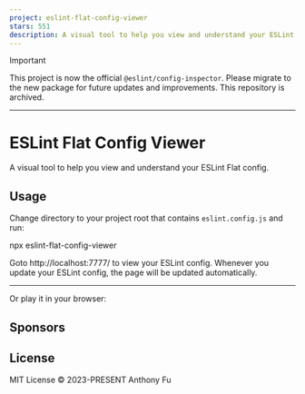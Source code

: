 ```yaml
---
project: eslint-flat-config-viewer
stars: 551
description: A visual tool to help you view and understand your ESLint Flat config.
---
```


Important

This project is now the official `@eslint/config-inspector`. Please migrate to the new package for future updates and improvements. This repository is archived.

* * *

  

ESLint Flat Config Viewer
=========================

A visual tool to help you view and understand your ESLint Flat config.

Usage
-----

Change directory to your project root that contains `eslint.config.js` and run:

npx eslint-flat-config-viewer

Goto http://localhost:7777/ to view your ESLint config. Whenever you update your ESLint config, the page will be updated automatically.

* * *

Or play it in your browser:

Sponsors
--------

License
-------

MIT License © 2023-PRESENT Anthony Fu
